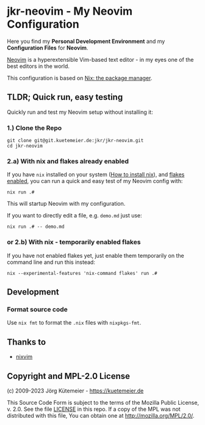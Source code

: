 # jkr-neovim - My Neovim Configuration

Here you find my **Personal Development Environment** and my **Configuration Files** for **Neovim**.

[Neovim](https://neovim.io/) is a hyperextensible Vim-based text editor - in my eyes one of the best editors in the world.

This configuration is based on [Nix: the package manager](https://nixos.org/learn.html).

## TLDR; Quick run, easy testing

Quickly run and test my Neovim setup without installing it:

### 1.) Clone the Repo

```
git clone git@git.kuetemeier.de:jkr/jkr-neovim.git
cd jkr-neovim
```

### 2.a) With nix and flakes already enabled

If you have `nix` installed on your system ([How to install nix](https://nixos.org/download.html#download-nix)),
and [flakes enabled](https://nixos.wiki/wiki/Flakes), you can run a quick and easy test of my Neovim config with:

```console
nix run .#
```

This will startup Neovim with my configuration.

If you want to directly edit a file, e.g. `demo.md` just use:

```console
nix run .# -- demo.md
```

### or 2.b) With nix - temporarily enabled flakes

If you have not enabled flakes yet, just enable them temporarily on the command line and run this instead:

```console
nix --experimental-features 'nix-command flakes' run .#
```

## Development

### Format source code

Use `nix fmt` to format the `.nix` files with `nixpkgs-fmt`.

## Thanks to

- [nixvim](https://github.com/pta2002/nixvim)

## Copyright and MPL-2.0 License

(c) 2009-2023 Jörg Kütemeier - https://kuetemeier.de

This Source Code Form is subject to the terms of the Mozilla Public License, v.
2.0. See the file [LICENSE](LICENSE) in this repo. If a copy of the MPL was not
distributed with this file, You can obtain one at http://mozilla.org/MPL/2.0/.


